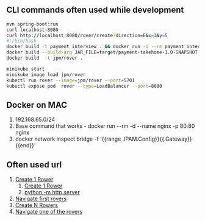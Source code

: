 ## CLI commands often used while development
```bash
mvn spring-boot:run
curl localhost:8080
curl http://localhost:8080/rover/create?direction=E&x=3&y=5
#!/bin/bash
docker build -t payment_interview . && docker run -i --rm payment_interview /app/build/payment_interview
docker build --build-arg JAR_FILE=target/payment-takehome-1.0-SNAPSHOT.jar -t jpm/roverApp .
docker build  -t jpm/rover .

minikube start 
minikube image load jpm/rover
kubectl run rover --image=jpm/rover --port=5701
kubectl expose pod  rover --type=LoadBalancer --port=8080 
```

## Docker on MAC
1. 192.168.65.0/24
2. Base command that works -  docker run --rm -d --name nginx -p 80:80 nginx
3. docker network inspect bridge -f '{{range .IPAM.Config}}{{.Gateway}}{{end}}'

## Often used url

1. [Create 1 Rower](http://192.168.1.29:9090/rover/create?direction=E&x=3&y=5)
   1. [Create 1 Rower](http://192.168.1.29:9090/rover/create?direction=E&x=3&y=5)
   2. [python -m http.server](http://192.168.1.29:8000/rover/create?direction=E&x=3&y=5)
2. [Navigate first rovers](http://localhost:8080/rover/navigate?id=01&commands=F,F,F,R,F)
3. [Create N Rowers](http://localhost:8080/rover/createN?n=5)
4. [Navigate one of the rovers](http://localhost:8080/rover/navigate?id=1&commands=F,F,F,R,F)
